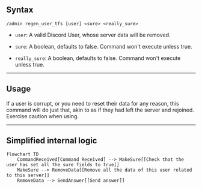 ## Syntax
`/admin regen_user_tfs [user] <sure> <really_sure>`

- `user`: A valid Discord User, whose server data will be removed.

- `sure`: A boolean, defaults to false. Command won't execute unless true.

- `really_sure`: A boolean, defaults to false. Command won't execute unless true.

---

## Usage
If a user is corrupt, or you need to reset their data for any reason, this command
will do just that, akin to as if they had left the server and rejoined. Exercise
caution when using.

---

## Simplified internal logic
```mermaid
flowchart TD
    CommandReceived[Command Received] --> MakeSure[[Check that the user has set all the sure fields to true]]
    MakeSure --> RemoveData[[Remove all the data of this user related to this server]]
    RemoveData --> SendAnswer[[Send answer]]
```